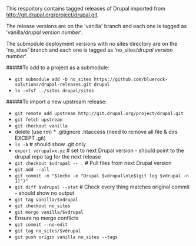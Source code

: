 This respoitory contains tagged releases of Drupal imported from http://git.drupal.org/project/drupal.git.

The release versions are on the 'vanilla' branch and each one is tagged as 'vanilla/*drupal version number*'.

The submodule deployment versions with no sites directory are on the 'no_sites' branch and each one is tagged as 'no_sites/*drupal version number*'.

#####To add to a project as a submodule:

* `git submodule add -b no_sites https://github.com/bluerock-solutions/drupal-releases.git drupal`
* `ln -nfsT ../sites drupal/sites`

#####To import a new upstream release:

* `git remote add upstream http://git.drupal.org/project/drupal.git`
* `git fetch upstream`
* `git checkout vanilla`
* delete (use rm) * .gitignore .htaccess (need to remove all file & dirs EXCEPT .git)
* `ls -A` # should show .git only
* `export vdrupal=x.yz` # set to next Drupal version - should point to the drupal repo tag for the next release
* `git checkout $vdrupal -- .` # Pull files from next Drupal version
* `git add --all`
* `git commit -m "$(echo -e "Drupal $vdrupal\n\n$(git log $vdrupal -n 1)")"`
* `git diff $vdrupal --stat` # Check every thing matches original commit - should show no output
* `git tag vanilla/$vdrupal`
* `git checkout no_sites`
* `git merge vanilla/$vdrupal`
* Ensure no merge conflicts
* `git commit --no-edit`
* `git tag no_sites/$vdrupal`
* `git push origin vanilla no_sites --tags`
